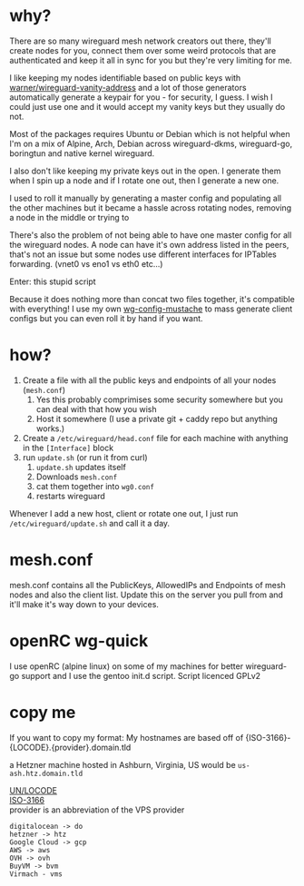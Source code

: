 # why?
There are so many wireguard mesh network creators out there, they'll create nodes for you, connect them over some weird protocols that are authenticated and keep it all in sync for you but they're very limiting for me.

I like keeping my nodes identifiable based on public keys with [warner/wireguard-vanity-address](https://github.com/warner/wireguard-vanity-address) and a lot of those generators automatically generate a keypair for you - for security, I guess. I wish I could just use one and it would accept my vanity keys but they usually do not.

Most of the packages requires Ubuntu or Debian which is not helpful when I'm on a mix of Alpine, Arch, Debian across wireguard-dkms, wireguard-go, boringtun and native kernel wireguard.

I also don't like keeping my private keys out in the open. I generate them when I spin up a node and if I rotate one out, then I generate a new one.

I used to roll it manually by generating a master config and populating all the other machines but it became a hassle across rotating nodes, removing a node in the middle or trying to 

There's also the problem of not being able to have one master config for all the wireguard nodes. A node can have it's own address listed in the peers, that's not an issue but some nodes use different interfaces for IPTables forwarding. (vnet0 vs eno1 vs eth0 etc...)

Enter: this stupid script

Because it does nothing more than concat two files together, it's compatible with everything! I use my own [wg-config-mustache](https://github.com/mchangrh/wg-config-mustache) to mass generate client configs but you can even roll it by hand if you want.

# how?

1. Create a file with all the public keys and endpoints of all your nodes (`mesh.conf`)
    1. Yes this probably comprimises some security somewhere but you can deal with that how you wish
    2. Host it somewhere (I use a private git + caddy repo but anything works.)
2. Create a `/etc/wireguard/head.conf` file for each machine with anything in the `[Interface]` block
3. run `update.sh` (or run it from curl)
    1. `update.sh` updates itself 
    2. Downloads `mesh.conf`
    3. cat them together into `wg0.conf`
    4. restarts wireguard

Whenever I add a new host, client or rotate one out, I just run `/etc/wireguard/update.sh` and call it a day.

# mesh.conf
mesh.conf contains all the PublicKeys, AllowedIPs and Endpoints of mesh nodes and also the client list. Update this on the server you pull from and it'll make it's way down to your devices.

# openRC wg-quick
I use openRC (alpine linux) on some of my machines for better wireguard-go support and I use the gentoo init.d script. Script licenced GPLv2

# copy me
If you want to copy my format:
My hostnames are based off of {ISO-3166}-{LOCODE}.{provider}.domain.tld

a Hetzner machine hosted in Ashburn, Virginia, US would be
`us-ash.htz.domain.tld`

[UN/LOCODE](https://unece.org/trade/cefact/unlocode-code-list-country-and-territory)  
[ISO-3166](https://en.wikipedia.org/wiki/List_of_ISO_3166_country_codes)  
provider is an abbreviation of the VPS provider
```
digitalocean -> do
hetzner -> htz
Google Cloud -> gcp
AWS -> aws
OVH -> ovh
BuyVM -> bvm
Virmach - vms
```